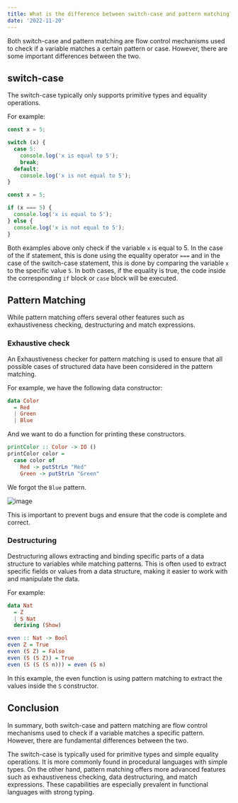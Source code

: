 ```yaml
---
title: What is the difference between switch-case and pattern matching?
date: '2022-11-20'
---
```


Both switch-case and pattern matching are flow control mechanisms used to check if a variable matches a certain pattern or case. However, there are some important differences between the two.

## switch-case

The switch-case typically only supports primitive types and equality operations.

For example:

```js
const x = 5;

switch (x) {
  case 5:
    console.log('x is equal to 5');
    break;
  default:
    console.log('x is not equal to 5');
}
```

```js
const x = 5;

if (x === 5) {
  console.log('x is equal to 5');
} else {
  console.log('x is not equal to 5');
}
```

Both examples above only check if the variable `x` is equal to 5. In the case of the if statement, this is done using the equality operator `===` and in the case of the switch-case statement, this is done by comparing the variable `x` to the specific value `5`. In both cases, if the equality is true, the code inside the corresponding `if` block or `case` block will be executed.

## Pattern Matching

While pattern matching offers several other features such as exhaustiveness checking, destructuring and match expressions.

### Exhaustive check

An Exhaustiveness checker for pattern matching is used to ensure that all possible cases of structured data have been considered in the pattern matching.

For example, we have the following data constructor:

```hs
data Color
  = Red
  | Green
  | Blue
```

And we want to do a function for printing these constructors.

```hs
printColor :: Color -> IO ()
printColor color =
  case color of
    Red -> putStrLn "Red"
    Green -> putStrLn "Green"
```

We forgot the `Blue` pattern.

![image](/assets/switch-case-and-pattern-matching/1.png)

This is important to prevent bugs and ensure that the code is complete and correct.

### Destructuring

Destructuring allows extracting and binding specific parts of a data structure to variables while matching patterns. This is often used to extract specific fields or values from a data structure, making it easier to work with and manipulate the data.

For example:

```hs
data Nat
  = Z
  | S Nat
  deriving (Show)

even :: Nat -> Bool
even Z = True
even (S Z) = False
even (S (S Z)) = True
even (S (S (S n))) = even (S n)
```

In this example, the even function is using pattern matching to extract the values inside the `S` constructor.

## Conclusion

In summary, both switch-case and pattern matching are flow control mechanisms used to check if a variable matches a specific pattern. However, there are fundamental differences between the two.

The switch-case is typically used for primitive types and simple equality operations. It is more commonly found in procedural languages with simple types. On the other hand, pattern matching offers more advanced features such as exhaustiveness checking, data destructuring, and match expressions. These capabilities are especially prevalent in functional languages with strong typing.
